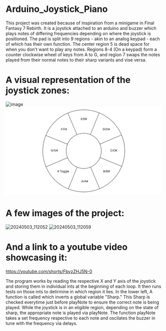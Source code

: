 # Arduino_Joystick_Piano

This project was created because of inspiration from a minigame in Final Fantasy 7 Rebirth. It is a joystick attached to an arduino and buzzer which plays notes of differing frequencies depending on where the joystick is positioned. The pad is split into 9 regions - akin to an analog keypad - each of which has their own function. The center region 5 is dead space for when you don't want to play any notes. Regions 8-4 (On a keypad) form a counter clockwise wheel of keys from A to G, and region 7 swaps the notes played from their normal notes to their sharp variants and vise versa.
# A visual representation of the joystick zones:
![image](https://github.com/user-attachments/assets/2f28a67c-af3b-404b-8b0b-e4b22da0f322)
![sample SVG image](https://github.com/RASacker/Arduino_Joystick_Piano/blob/main/diagram.svg)

# A few images of the project:
![20240503_112052](https://github.com/RASacker/Arduino_Joystick_Piano/assets/123014761/5edb0c82-178f-481d-9816-c738d78542f5)
![20240503_112059](https://github.com/RASacker/Arduino_Joystick_Piano/assets/123014761/72583034-4e00-445d-92d9-ad36744de9cd)

# And a link to a youtube video showcasing it:
https://youtube.com/shorts/FbyzZHJ5N-0

The program works by reading the respective X and Y axis of the joystick and storing them in individual ints at the beginning of each loop. It then runs tests on those ints to detirmine in which region it lies. In the lower left, A function is called which inverts a global variable "Sharp." This Sharp is checked everytime just before playNote to ensure the correct note is being played. While the joystick is in an eligible region, depending on the state of sharp, the appropriate note is played via playNote. The function playNote takes a set frequency respective to each note and oscilates the buzzer in tune with the frequency via delays.
